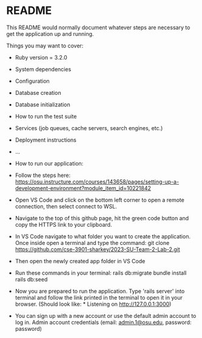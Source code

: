 # README

This README would normally document whatever steps are necessary to get the
application up and running.

Things you may want to cover:

* Ruby version = 3.2.0

* System dependencies

* Configuration

* Database creation

* Database initialization

* How to run the test suite

* Services (job queues, cache servers, search engines, etc.)

* Deployment instructions

* ...

* How to run our application:
* Follow the steps here: https://osu.instructure.com/courses/143658/pages/setting-up-a-development-environment?module_item_id=10221842
* Open VS Code and click on the bottom left corner to open a remote connection, then select connect to WSL.
* Navigate to the top of this github page, hit the green code button and copy the HTTPS link to your clipboard.
* In VS Code navigate to what folder you want to create the application. Once inside open a terminal and type the command: git clone https://github.com/cse-3901-sharkey/2023-SU-Team-2-Lab-2.git
* Then open the newly created app folder in VS Code
* Run these commands in your terminal:
  rails db:migrate
  bundle install
  rails db:seed
* Now you are prepared to run the application. Type 'rails server' into terminal and follow the link printed in the terminal to open it in your browser. (Should look like: * Listening on http://127.0.0.1:3000)
* You can sign up with a new account or use the default admin account to log in. Admin account credentials (email: admin.1@osu.edu, password: password)
